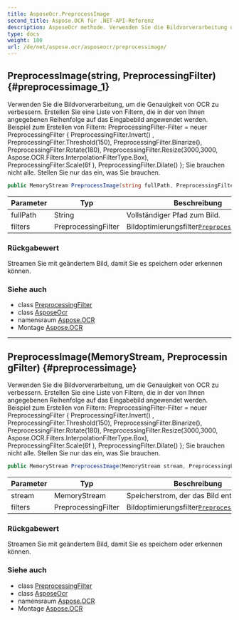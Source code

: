 ```yaml
---
title: AsposeOcr.PreprocessImage
second_title: Aspose.OCR für .NET-API-Referenz
description: AsposeOcr methode. Verwenden Sie die Bildvorverarbeitung um die Genauigkeit von OCR zu verbessern. Erstellen Sie eine Liste von Filtern die in der von Ihnen angegebenen Reihenfolge auf das Eingabebild angewendet werden. Beispiel zum Erstellen von Filtern PreprocessingFilterFilter  neuer PreprocessingFilter  PreprocessingFilter.Invert  PreprocessingFilter.Threshold150 PreprocessingFilter.Binarize PreprocessingFilter.Rotate180 PreprocessingFilter.Resize30003000 Aspose.OCR.Filters.InterpolationFilterType.Box PreprocessingFilter.Scale6f  PreprocessingFilter.Dilate  Sie brauchen nicht alle. Stellen Sie nur das ein was Sie brauchen.
type: docs
weight: 100
url: /de/net/aspose.ocr/asposeocr/preprocessimage/
---
```

## PreprocessImage(string, PreprocessingFilter) {#preprocessimage_1}

Verwenden Sie die Bildvorverarbeitung, um die Genauigkeit von OCR zu verbessern. Erstellen Sie eine Liste von Filtern, die in der von Ihnen angegebenen Reihenfolge auf das Eingabebild angewendet werden. Beispiel zum Erstellen von Filtern: PreprocessingFilter-Filter = neuer PreprocessingFilter { PreprocessingFilter.Invert() , PreprocessingFilter.Threshold(150), PreprocessingFilter.Binarize(), PreprocessingFilter.Rotate(180), PreprocessingFilter.Resize(3000,3000, Aspose.OCR.Filters.InterpolationFilterType.Box), PreprocessingFilter.Scale(6f ), PreprocessingFilter.Dilate() }; Sie brauchen nicht alle. Stellen Sie nur das ein, was Sie brauchen.

```csharp
public MemoryStream PreprocessImage(string fullPath, PreprocessingFilter filters)
```

| Parameter | Typ | Beschreibung |
| --- | --- | --- |
| fullPath | String | Vollständiger Pfad zum Bild. |
| filters | PreprocessingFilter | Bildoptimierungsfilter[`PreprocessingFilter`](../../../aspose.ocr.models.preprocessingfilters/preprocessingfilter/). |

### Rückgabewert

Streamen Sie mit geändertem Bild, damit Sie es speichern oder erkennen können.

### Siehe auch

* class [PreprocessingFilter](../../../aspose.ocr.models.preprocessingfilters/preprocessingfilter/)
* class [AsposeOcr](../)
* namensraum [Aspose.OCR](../../asposeocr/)
* Montage [Aspose.OCR](../../../)

---

## PreprocessImage(MemoryStream, PreprocessingFilter) {#preprocessimage}

Verwenden Sie die Bildvorverarbeitung, um die Genauigkeit von OCR zu verbessern. Erstellen Sie eine Liste von Filtern, die in der von Ihnen angegebenen Reihenfolge auf das Eingabebild angewendet werden. Beispiel zum Erstellen von Filtern: PreprocessingFilter-Filter = neuer PreprocessingFilter { PreprocessingFilter.Invert() , PreprocessingFilter.Threshold(150), PreprocessingFilter.Binarize(), PreprocessingFilter.Rotate(180), PreprocessingFilter.Resize(3000,3000, Aspose.OCR.Filters.InterpolationFilterType.Box), PreprocessingFilter.Scale(6f ), PreprocessingFilter.Dilate() }; Sie brauchen nicht alle. Stellen Sie nur das ein, was Sie brauchen.

```csharp
public MemoryStream PreprocessImage(MemoryStream stream, PreprocessingFilter filters)
```

| Parameter | Typ | Beschreibung |
| --- | --- | --- |
| stream | MemoryStream | Speicherstrom, der das Bild enthält. |
| filters | PreprocessingFilter | Bildoptimierungsfilter[`PreprocessingFilter`](../../../aspose.ocr.models.preprocessingfilters/preprocessingfilter/). |

### Rückgabewert

Streamen Sie mit geändertem Bild, damit Sie es speichern oder erkennen können.

### Siehe auch

* class [PreprocessingFilter](../../../aspose.ocr.models.preprocessingfilters/preprocessingfilter/)
* class [AsposeOcr](../)
* namensraum [Aspose.OCR](../../asposeocr/)
* Montage [Aspose.OCR](../../../)


